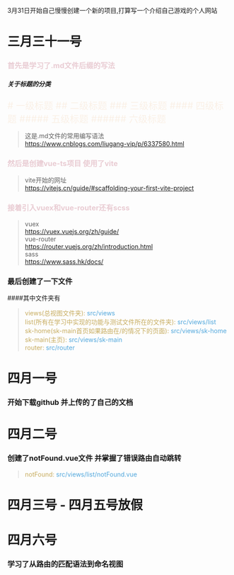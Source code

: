 3月31日开始自己慢慢创建一个新的项目,打算写一个介绍自己游戏的个人网站


# 三月三十一号

### <span style="color:#e9ccd3">首先是学习了.md文件后缀的写法

##### 关于标题的分类
<span style="color:#faf0e6;font-size: 21px">
# 一级标题
## 二级标题
### 三级标题
#### 四级标题
##### 五级标题
###### 六级标题
</span>

> 这是.md文件的常用编写语法 <br>
> https://www.cnblogs.com/liugang-vip/p/6337580.html

### <span style="color:#e9ccd3">然后是创建vue-ts项目 使用了vite 
> vite开始的网址 <br>
> https://vitejs.cn/guide/#scaffolding-your-first-vite-project

### <span style="color:#e9ccd3">接着引入vuex和vue-router还有scss
> vuex <br>
> https://vuex.vuejs.org/zh/guide/ <br>
> vue-router <br>
> https://router.vuejs.org/zh/introduction.html <br>
> sass <br>
> https://www.sass.hk/docs/

### 最后创建了一下文件
####其中文件夹有
> <span style="color:#c7ac5f">views(总视图文件夹): <span style="color:#51a7dc"> src/views <br>
> <span style="color:#c7ac5f">list(所有在学习中实现的功能与测试文件所在的文件夹): <span style="color:#51a7dc"> src/views/list <br>
> <span style="color:#c7ac5f">sk-home(sk-main首页如果路由在/的情况下的页面): <span style="color:#51a7dc"> src/views/sk-home <br>
> <span style="color:#c7ac5f">sk-main(主页): <span style="color:#51a7dc"> src/views/sk-main <br>
> <span style="color:#c7ac5f">router: <span style="color:#51a7dc"> src/router <br>


# 四月一号

### 开始下载github  并上传的了自己的文档

# 四月二号

### 创建了notFound.vue文件 并掌握了错误路由自动跳转
> <span style="color:#c7ac5f">notFound: <span style="color:#51a7dc"> src/views/list/notFound.vue <br>

# 四月三号 - 四月五号放假

# 四月六号 
### 学习了从路由的匹配语法到命名视图

